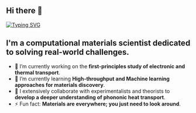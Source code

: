 ## Hi there 👋

[![Typing SVG](https://readme-typing-svg.demolab.com/?lines=I+am+Ashutosh+Srivastava+)](https://git.io/typing-svg)
## I'm a computational materials scientist dedicated to solving real-world challenges.

- 🔭 I’m currently working on the **first-principles study of electronic and thermal transport**.
- 🌱 I’m currently learning **High-throughput and Machine learning approaches for materials discovery**.
- 👯 I extensively collaborate with experimentalists and theorists to **develop a deeper understanding of phononic heat transport**.   
- ⚡ Fun fact: **Materials are everywhere; you just need to look around**.
<!--
**ashutoshsriv/ashutoshsriv** is a ✨ _special_ ✨ repository because its `README.md` (this file) appears on your GitHub profile.

Here are some ideas to get you started:

- 🔭 I’m currently working on ...
- 🌱 I’m currently learning ...
- 👯 I’m looking to collaborate on ...
- 🤔 I’m looking for help with ...
- 💬 Ask me about ...
- 📫 How to reach me: ...
- 😄 Pronouns: ...
- ⚡ Fun fact: ...
-->
